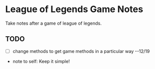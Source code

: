 # League of Legends Game Notes

Take notes after a game of league of legends.

## TODO

* [ ] change methods to get game methods in a particular way --12/19

* note to self: Keep it simple!

